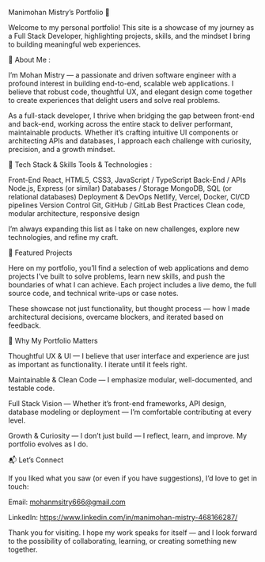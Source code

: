 Manimohan Mistry’s Portfolio 👋

Welcome to my personal portfolio! This site is a showcase of my journey as a Full Stack Developer, highlighting projects, skills, and the mindset I bring to building meaningful web experiences.

🚀 About Me :

I’m Mohan Mistry — a passionate and driven software engineer with a profound interest in building end-to-end, scalable web applications. I believe that robust code, thoughtful UX, and elegant design come together to create experiences that delight users and solve real problems.

As a full-stack developer, I thrive when bridging the gap between front-end and back-end, working across the entire stack to deliver performant, maintainable products. Whether it’s crafting intuitive UI components or architecting APIs and databases, I approach each challenge with curiosity, precision, and a growth mindset.

🧰 Tech Stack & Skills
Tools & Technologies :

Front-End	React, HTML5, CSS3, JavaScript / TypeScript
Back-End / APIs	Node.js, Express (or similar)
Databases / Storage	MongoDB, SQL (or relational databases)
Deployment & DevOps	Netlify, Vercel, Docker, CI/CD pipelines
Version Control	Git, GitHub / GitLab
Best Practices	Clean code, modular architecture, responsive design

I’m always expanding this list as I take on new challenges, explore new technologies, and refine my craft.

📁 Featured Projects

Here on my portfolio, you’ll find a selection of web applications and demo projects I’ve built to solve problems, learn new skills, and push the boundaries of what I can achieve. Each project includes a live demo, the full source code, and technical write-ups or case notes.

These showcase not just functionality, but thought process — how I made architectural decisions, overcame blockers, and iterated based on feedback.

🎯 Why My Portfolio Matters

Thoughtful UX & UI — I believe that user interface and experience are just as important as functionality. I iterate until it feels right.

Maintainable & Clean Code — I emphasize modular, well-documented, and testable code.

Full Stack Vision — Whether it’s front-end frameworks, API design, database modeling or deployment — I’m comfortable contributing at every level.

Growth & Curiosity — I don’t just build — I reflect, learn, and improve. My portfolio evolves as I do.

📬 Let’s Connect

If you liked what you saw (or even if you have suggestions), I’d love to get in touch:

Email: mohanmsitry666@gmail.com

LinkedIn: https://www.linkedin.com/in/manimohan-mistry-468166287/

Thank you for visiting. I hope my work speaks for itself — and I look forward to the possibility of collaborating, learning, or creating something new together.
